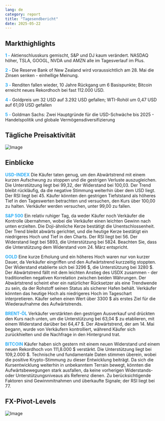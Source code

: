 ```yaml
---
lang: de
category: report
title: "Tagesendbericht"
date: 2025-05-22
---
```



<h2>Markthighlights</h2>
<strong style="color: #2caef7;">1 - </strong> Aktienschlusskurs gemischt, S&P und DJ kaum verändert. NASDAQ höher, TSLA, GOOGL, NVDA und AMZN alle im Tagesverlauf im Plus.

<strong style="color: #2caef7;">2 - </strong> Die Reserve Bank of New Zealand wird voraussichtlich am 28. Mai die Zinsen senken - einhellige Meinung.

<strong style="color: #2caef7;">3 - </strong> Renditen fallen wieder, 10 Jahre Rückgang um 6 Basispunkte; Bitcoin erreicht neues Rekordhoch bei fast 112.000 USD.

<strong style="color: #2caef7;">4 - </strong> Goldpreis um 32 USD auf 3.292 USD gefallen; WTI-Rohöl um 0,47 USD auf 61,09 USD gefallen

<strong style="color: #2caef7;">5 - </strong> Goldman Sachs: Zwei Hauptgründe für die USD-Schwäche bis 2025 - Handelspolitik und globale Vermögensdiversifizierung



<h2>Tägliche Preisaktivität</h2>
<img src="https://markleighedu.github.io/img/May-2025/22-May-2025/price.jpg" alt="Image"/>

<h2>Einblicke</h2>
<strong style="color: #2caef7;">USD-INDEX</strong> Die Käufer taten genug, um den Abwärtstrend mit einem kurzen Aufschwung zu stoppen und die gestrigen Verluste auszugleichen. Die Unterstützung liegt bei 99,32, der Widerstand bei 100,03. Der Trend bleibt rückläufig, da die negative Stimmung weiterhin über dem USD liegt. Der RSI liegt bei 45. Käufer könnten den gestrigen Tiefststand als höheres Tief in den Tageswerten betrachten und versuchen, den Kurs über 100,00 zu halten. Verkäufer werden versuchen, unter 99,00 zu fallen.

<strong style="color: #2caef7;">S&P 500</strong> Ein relativ ruhiger Tag, da weder Käufer noch Verkäufer die Kontrolle übernahmen, wobei die Verkäufer einen leichten Gewinn nach unten erzielten. Die Doji-ähnliche Kerze bestätigt die Unentschlossenheit. Der Trend bleibt abwärts gerichtet, und die heutige Kerze bestätigt ein niedrigeres Hoch und Tief in den Charts. Der RSI liegt bei 56. Der Widerstand liegt bei 5893, die Unterstützung bei 5824. Beachten Sie, dass die Unterstützung dem Widerstand vom 24. März entspricht.

<strong style="color: #2caef7;">GOLD</strong> Eine kurze Erholung und ein höheres Hoch waren nur von kurzer Dauer, da Verkäufer eingriffen und den Aufwärtstrend kurzzeitig stoppten. Der Widerstand etablierte sich bei 3296 $, die Unterstützung bei 3280 $. Der Abwärtstrend fällt mit dem leichten Anstieg des USDX zusammen - der traditionellen negativen Korrelation zwischen beiden Währungen. Der Abwärtstrend scheint eher ein natürlicher Rücksetzer als eine Trendwende zu sein, da der Rohstoff seinen Status als sicherer Hafen behält. Verkäufer könnten das heutige Hoch als niedrigeres Hoch im Tageschart interpretieren. Käufer sehen einen Wert über 3300 $ als erstes Ziel für die Wiederaufnahme des Aufwärtstrends.

<strong style="color: #2caef7;">BRENT-ÖL</strong> Verkäufer verstärkten den gestrigen Ausverkauf und drückten den Kurs nach unten, um die Unterstützung bei 63,04 $ zu etablieren, mit einem Widerstand darüber bei 64,47 $. Der Abwärtstrend, der am 14. Mai begann, wurde von Verkäufern kontrolliert, während Käufer sich zurückhielten und die Nachfrage in den Hintergrund trat.

<strong style="color: #2caef7;">BITCOIN</strong> Käufer haben sich gestern mit einem neuen Widerstand und einem neuen Rekordhoch von 111,8.000 $ verstärkt. Die Unterstützung liegt bei 109,2.000 $. Technische und fundamentale Daten stimmen überein, wobei die positive Krypto-Stimmung zu dieser Entwicklung beiträgt. Da sich die Kursentwicklung weiterhin in unbekanntem Terrain bewegt, könnten die Aufwärtsbewegungen stark ausfallen, da keine vorherigen Widerstands- oder Unterstützungsniveaus als Referenz dienen. Zu berücksichtigende Faktoren sind Gewinnmitnahmen und überkaufte Signale; der RSI liegt bei 77.



<h2>FX-Pivot-Levels</h2>
<img src="https://markleighedu.github.io/img/May-2025/22-May-2025/pivot.jpg" alt="Image"/>